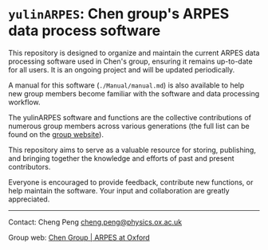 # `yulinARPES`: Chen group's ARPES data process software

This repository is designed to organize and maintain the current ARPES data processing software used in Chen's group, ensuring it remains up-to-date for all users. It is an ongoing project and will be updated periodically.

A manual for this software (`./Manual/manual.md`) is also available to help new group members become familiar with the software and data processing workflow.

The yulinARPES software and functions are the collective contributions of numerous group members across various generations (the full list can be found on the [group website](http://www.arpes.org.uk/People.html)).

This repository aims to serve as a valuable resource for storing, publishing, and bringing together the knowledge and efforts of past and present contributors.

Everyone is encouraged to provide feedback, contribute new functions, or help maintain the software. Your input and collaboration are greatly appreciated.


---
Contact: Cheng Peng <cheng.peng@physics.ox.ac.uk>

Group web: [Chen Group | ARPES at Oxford](http://www.arpes.org.uk)
